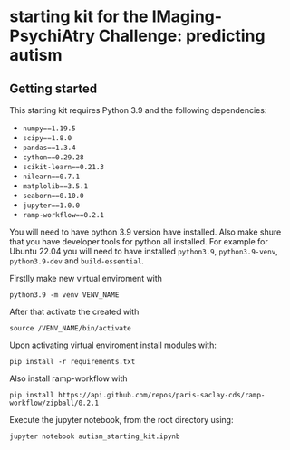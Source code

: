 # starting kit for the IMaging-PsychiAtry Challenge: predicting autism

## Getting started

This starting kit requires Python 3.9 and the following dependencies:

* `numpy==1.19.5`
* `scipy==1.8.0`
* `pandas==1.3.4`
* `cython==0.29.28`
* `scikit-learn==0.21.3`
* `nilearn==0.7.1`
* `matplolib==3.5.1`
* `seaborn==0.10.0`
* `jupyter==1.0.0`
* `ramp-workflow==0.2.1`


You will need to have python 3.9 version have installed. Also make shure that you have developer tools for python all installed. For example for Ubuntu 22.04 you will need to have installed `python3.9`,  `python3.9-venv`, `python3.9-dev` and `build-essential`.


Firstlly make new virtual enviroment with
```
python3.9 -m venv VENV_NAME
```

After that activate the created with 
```
source /VENV_NAME/bin/activate
```
Upon activating virtual enviroment install modules with:

```
pip install -r requirements.txt
```
Also install ramp-workflow with 
```
pip install https://api.github.com/repos/paris-saclay-cds/ramp-workflow/zipball/0.2.1
```

Execute the jupyter notebook, from the root directory using:

```
jupyter notebook autism_starting_kit.ipynb
```



